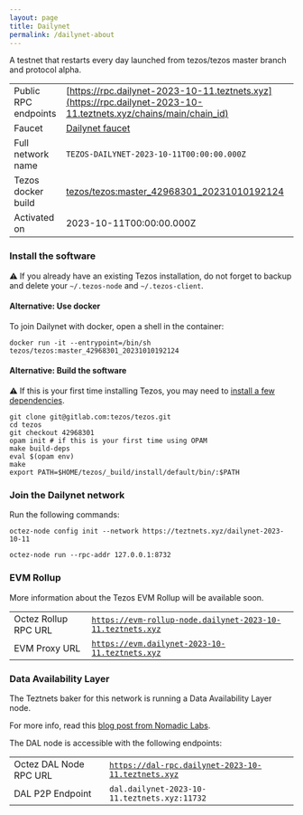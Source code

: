 ```yaml
---
layout: page
title: Dailynet
permalink: /dailynet-about
---
```


A testnet that restarts every day launched from tezos/tezos master branch and protocol alpha.

| | |
|-------|---------------------|
| Public RPC endpoints | [https://rpc.dailynet-2023-10-11.teztnets.xyz](https://rpc.dailynet-2023-10-11.teztnets.xyz/chains/main/chain_id)<br/> |
| Faucet | [Dailynet faucet](https://faucet.dailynet-2023-10-11.teztnets.xyz) |
| Full network name | `TEZOS-DAILYNET-2023-10-11T00:00:00.000Z` |
| Tezos docker build | [tezos/tezos:master_42968301_20231010192124](https://hub.docker.com/r/tezos/tezos/tags?page=1&ordering=last_updated&name=master_42968301_20231010192124) |
| Activated on | 2023-10-11T00:00:00.000Z |





### Install the software

⚠️  If you already have an existing Tezos installation, do not forget to backup and delete your `~/.tezos-node` and `~/.tezos-client`.



#### Alternative: Use docker

To join Dailynet with docker, open a shell in the container:

```
docker run -it --entrypoint=/bin/sh tezos/tezos:master_42968301_20231010192124
```

#### Alternative: Build the software

⚠️  If this is your first time installing Tezos, you may need to [install a few dependencies](https://tezos.gitlab.io/introduction/howtoget.html#setting-up-the-development-environment-from-scratch).

```
git clone git@gitlab.com:tezos/tezos.git
cd tezos
git checkout 42968301
opam init # if this is your first time using OPAM
make build-deps
eval $(opam env)
make
export PATH=$HOME/tezos/_build/install/default/bin/:$PATH
```

### Join the Dailynet network

Run the following commands:

```
octez-node config init --network https://teztnets.xyz/dailynet-2023-10-11

octez-node run --rpc-addr 127.0.0.1:8732
```


### EVM Rollup

More information about the Tezos EVM Rollup will be available soon.

| | |
|-------|---------------------|
| Octez Rollup RPC URL | [`https://evm-rollup-node.dailynet-2023-10-11.teztnets.xyz`](https://evm-rollup-node.dailynet-2023-10-11.teztnets.xyz/global/block/head) |
| EVM Proxy URL | [`https://evm.dailynet-2023-10-11.teztnets.xyz`](https://evm.dailynet-2023-10-11.teztnets.xyz) |




### Data Availability Layer

The Teztnets baker for this network is running a Data Availability Layer node.

For more info, read this [blog post from Nomadic Labs](https://research-development.nomadic-labs.com/data-availability-layer-tezos.html).

The DAL node is accessible with the following endpoints:

| | |
|-------|---------------------|
| Octez DAL Node RPC URL | [`https://dal-rpc.dailynet-2023-10-11.teztnets.xyz`](https://dal-rpc.dailynet-2023-10-11.teztnets.xyz) |
| DAL P2P Endpoint | `dal.dailynet-2023-10-11.teztnets.xyz:11732` |




